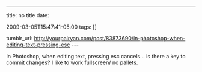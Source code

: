 ---
title: no title
date:

 2009-03-05T15:47:41-05:00 
tags:  []

tumblr_url:
http://yourpalryan.com/post/83873690/in-photoshop-when-editing-text-pressing-esc
\-\--

In Photoshop, when editing text, pressing esc cancels... is there a key
to commit changes? I like to work fullscreen/ no pallets.
